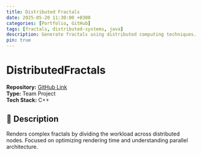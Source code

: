 ```yaml
---
title: Distributed Fractals
date: 2025-05-20 11:30:00 +0300
categories: [Portfolio, GitHub]
tags: [fractals, distributed-systems, java]
description: Generate fractals using distributed computing techniques.
pin: true
---
```


# DistributedFractals

**Repository:** [GitHub Link](https://github.com/FrancoYudica/DistributedFractals)  
**Type:** Team Project  
**Tech Stack:** C++

## 📝 Description

Renders complex fractals by dividing the workload across distributed nodes. Focused on optimizing rendering time and understanding parallel architecture.
